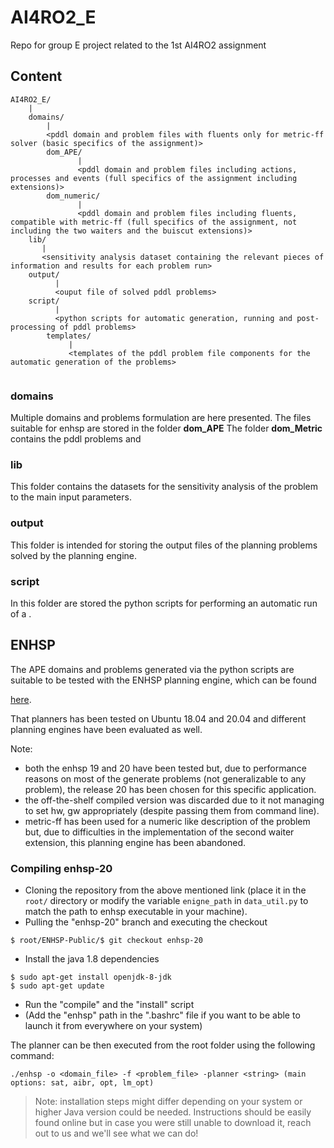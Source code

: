 # AI4RO2_E
Repo for group E project related to the 1st AI4RO2 assignment


## Content

```
AI4RO2_E/
    |
    domains/
        |
        <pddl domain and problem files with fluents only for metric-ff solver (basic specifics of the assignment)>
        dom_APE/
               |
               <pddl domain and problem files including actions, processes and events (full specifics of the assignment including extensions)>
        dom_numeric/
               |
               <pddl domain and problem files including fluents, compatible with metric-ff (full specifics of the assignment, not including the two waiters and the buiscut extensions)>
    lib/
       |
       <sensitivity analysis dataset containing the relevant pieces of information and results for each problem run>
    output/
          |
          <ouput file of solved pddl problems>
    script/
          |               
          <python scripts for automatic generation, running and post-processing of pddl problems>
        templates/
             |
             <templates of the pddl problem file components for the automatic generation of the problems>
                               
```

### domains

Multiple domains and problems formulation are here presented.
The files suitable for enhsp are stored in the folder **dom_APE**
The folder **dom_Metric** contains the pddl problems and

### lib

This folder contains the datasets for the sensitivity analysis of the problem to the main input parameters.

### output

This folder is intended for storing the output files of the planning problems solved by the planning engine.

### script

In this folder are stored the python scripts for performing an automatic run of a .

## ENHSP

The APE domains and problems generated via the python scripts are suitable to be tested with the ENHSP planning engine, which can be found

[here](https://gitlab.com/enricos83/ENHSP-Public/-/tree/enhsp-20).

That planners has been tested on Ubuntu 18.04 and 20.04 and different planning engines have been evaluated as well.

Note:
- both the enhsp 19 and 20 have been tested but, due to performance reasons on most of the generate problems (not generalizable to any problem),
the release 20 has been chosen for this specific application.
- the off-the-shelf compiled version was discarded due to it not managing to set hw, gw appropriately (despite passing them from command line).
- metric-ff has been used for a numeric like description of the problem but, due to difficulties in the implementation of the second waiter extension, this
  planning engine has been abandoned.

### Compiling enhsp-20

- Cloning the repository from the above mentioned link (place it in the `root/` directory or modify the variable `enigne_path` in `data_util.py` to match the path to enhsp executable in your machine).
- Pulling the "enhsp-20" branch and executing the checkout
```
$ root/ENHSP-Public/$ git checkout enhsp-20
```
- Install the java 1.8 dependencies
```
$ sudo apt-get install openjdk-8-jdk
$ sudo apt-get update
```
- Run the "compile" and the "install" script
- (Add the "enhsp" path in the ".bashrc" file if you want to be able to launch it from everywhere on your system)

The planner can be then executed from the root folder using the following command:
```
./enhsp -o <domain_file> -f <problem_file> -planner <string> (main options: sat, aibr, opt, lm_opt)
```

> Note: installation steps might differ depending on your system or higher Java version could be needed. Instructions should be easily found online but in case you were still unable to download it, reach out to us and we'll see what we can do!


